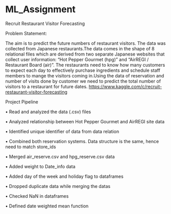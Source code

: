 # ML_Assignment

Recruit Restaurant Visitor Forecasting 

Problem Statement:

The aim is to predict the future numbers of restaurant visitors. The data was collected from Japanese restaurants.The data comes in the shape of 8 relational files which are derived from two separate Japanese websites that collect user information: “Hot Pepper Gourmet (hpg)” and “AirREGI / Restaurant Board (air)”. The restaurants need to know how many customers to expect each day to effectively purchase ingredients and schedule staff members to mange the visitors coming in.Using the data of reservation and number of visits done by customer we need to predict the total number of visitors to a restaurant for future dates. 
https://www.kaggle.com/c/recruit-restaurant-visitor-forecasting 

Project Pipeline

•	Read and analyzed the data (.csv) files

•	Analyzed relationship between Hot Pepper Gourmet and AirREGI site data

•	Identified unique identifier of data from data relation

•	Combined both reservation systems. Data structure is the same, hence need to match store_ids

•	Merged air_reserve.csv and hpg_reserve.csv data

•	Added weight to Date_info data

•	Added day of the week and holiday flag to dataframes

•	Dropped duplicate data while merging the datas 

•	Checked NaN in dataframes

•	Defined date weighted mean function
